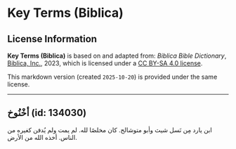 # Key Terms (Biblica)

## License Information

**Key Terms (Biblica)** is based on and adapted from: _Biblica Bible Dictionary_, [Biblica, Inc.](https://www.biblica.com/), 2023, which is licensed under a [CC BY-SA 4.0 license](https://creativecommons.org/licenses/by-sa/4.0/legalcode.en).

This markdown version (created `2025-10-20`) is provided under the same license.



--------------------------------

## أخْنُوخ (id: 134030)

ابن يارد مِن نَسل شيث وأبو متوشالح. كان مخلصًا لله. لم يمت ولم يُدفن كغيره من الناس. أخذه الله من الأرض.


